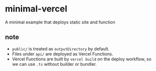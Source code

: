 # minimal-vercel

A minimal example that deploys static site and function

## note

- `public/` is treated as `outputDirectory` by default.
- Files under `api/` are deployed as Vercel Functions.
- Vercel Functions are built by `vercel build` on the deploy workflow, so we can use `.ts` without builder or bundler.
